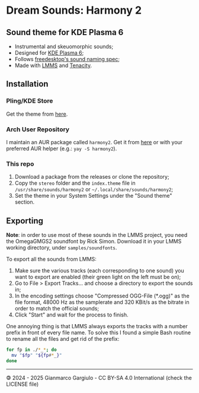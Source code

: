 # Dream Sounds: Harmony 2

## Sound theme for KDE Plasma 6

- Instrumental and skeuomorphic sounds;
- Designed for [KDE Plasma 6](https://kde.org/plasma-desktop/);
- Follows [freedesktop's sound naming spec](https://specifications.freedesktop.org/sound-naming-spec/sound-naming-spec-latest.html);
- Made with [LMMS](https://lmms.io/) and [Tenacity](https://tenacityaudio.org/).

## Installation

### Pling/KDE Store

Get the theme from [here](https://www.pling.com/p/2134858/).

### Arch User Repository

I maintain an AUR package called `harmony2`. Get it from [here](https://aur.archlinux.org/packages/harmony2) or with your preferred AUR helper (e.g.: `yay -S harmony2`).

### This repo

1. Download a package from the releases or clone the repository;
2. Copy the `stereo` folder and the `index.theme` file in `/usr/share/sounds/harmony2` or `~/.local/share/sounds/harmony2`;
3. Set the theme in your System Settings under the "Sound theme" section.

## Exporting

**Note**: in order to use most of these sounds in the LMMS project, you need the OmegaGMGS2 soundfont by Rick Simon. Download it in your LMMS working directory, under `samples/soundfonts`.

To export all the sounds from LMMS:

1. Make sure the various tracks (each corresponding to one sound) you want to export are enabled (their green light on the left must be on);
2. Go to File > Export Tracks... and choose a directory to export the sounds in;
3. In the encoding settings choose "Compressed OGG-File (*.ogg)" as the file format, 48000 Hz as the samplerate and 320 KBit/s as the bitrate in order to match the official sounds;
4. Click "Start" and wait for the process to finish.

One annoying thing is that LMMS always exports the tracks with a number prefix in front of every file name. To solve this I found a simple Bash routine to rename all the files and get rid of the prefix:

```bash
for fp in ./*_*; do
  mv "$fp" "${fp#*_}"
done
```

---

🄯 2024 - 2025 Gianmarco Gargiulo - CC BY-SA 4.0 International (check the LICENSE file)
